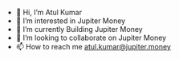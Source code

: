 - 👋 Hi, I’m Atul Kumar
- 👀 I’m interested in Jupiter Money
- 🌱 I’m currently Building Jupiter Money
- 💞️ I’m looking to collaborate on Jupiter Money
- 📫 How to reach me atul.kumar@jupiter.money

<!---
atulkumar-jupiter/atulkumar-jupiter is a ✨ special ✨ repository because its `README.md` (this file) appears on your GitHub profile.
You can click the Preview link to take a look at your changes.
--->
